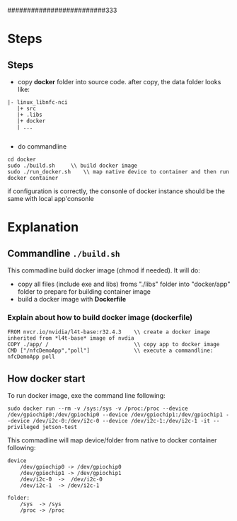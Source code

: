 
#########################333
# Steps
## Steps
+ copy **docker** folder into source code.
after copy, the data folder looks like:
```
|- linux_libnfc-nci
   |+ src
   |+ .libs
   |+ docker
   | ...
   
```
+ do commandline
```
cd docker
sudo ./build.sh   	\\ build docker image
sudo ./run_docker.sh	\\ map native device to container and then run docker container
```
if configuration is correctly, the consonle of docker instance should be the same with local app'consonle


# Explanation

## Commandline ``` ./build.sh ``` 
This commadline build docker image (chmod if needed). It will do:
+ copy all files (include exe and libs) froms "./libs" folder into "docker/app" folder to prepare for building container image
+ build a docker image with **Dockerfile**

### Explain about how to build docker image (dockerfile)

```
FROM nvcr.io/nvidia/l4t-base:r32.4.3    \\ create a docker image inherited from *l4t-base* image of nvdia
COPY ./app/ /							\\ copy app to docker image
CMD ["/nfcDemoApp","poll"]				\\ execute a commandline: nfcDemoApp poll
```

## How docker start

To run docker image, exe the command line following:
```
sudo docker run --rm -v /sys:/sys -v /proc:/proc --device /dev/gpiochip0:/dev/gpiochip0 --device /dev/gpiochip1:/dev/gpiochip1 --device /dev/i2c-0:/dev/i2c-0 --device /dev/i2c-1:/dev/i2c-1 -it --privileged jetson-test
```

This commadline will map device/folder from native to docker container following:
```
device
	/dev/gpiochip0 -> /dev/gpiochip0
	/dev/gpiochip1 -> /dev/gpiochip1
	/dev/i2c-0	->	/dev/i2c-0
	/dev/i2c-1	-> /dev/i2c-1

folder:
	/sys  -> /sys
	/proc -> /proc
```


